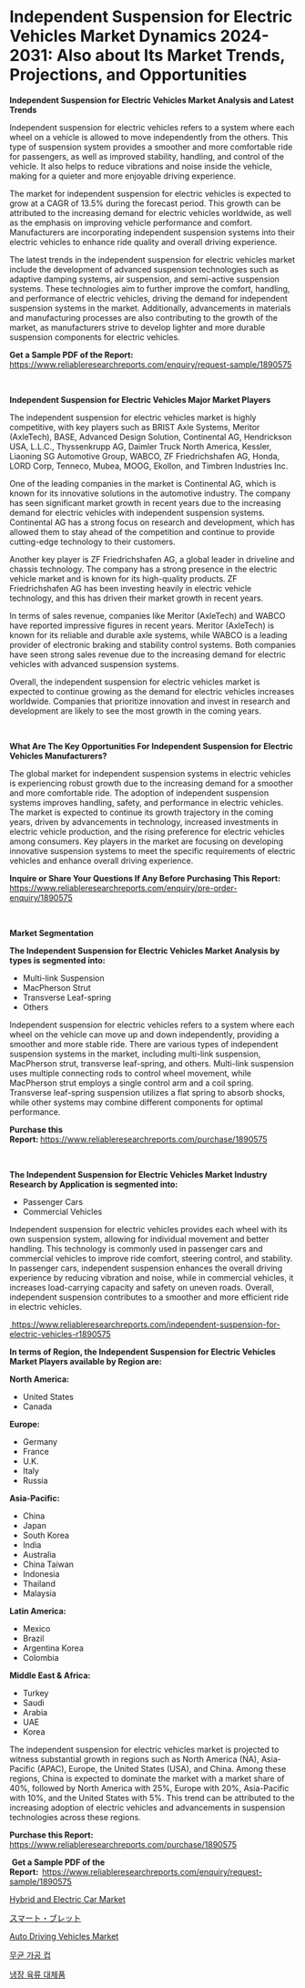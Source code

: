 <p><h1>Independent Suspension for Electric Vehicles Market Dynamics 2024-2031: Also about Its Market Trends, Projections, and Opportunities</h1></p><p><strong>Independent Suspension for Electric Vehicles Market Analysis and Latest Trends</strong></p>
<p><p>Independent suspension for electric vehicles refers to a system where each wheel on a vehicle is allowed to move independently from the others. This type of suspension system provides a smoother and more comfortable ride for passengers, as well as improved stability, handling, and control of the vehicle. It also helps to reduce vibrations and noise inside the vehicle, making for a quieter and more enjoyable driving experience.</p><p>The market for independent suspension for electric vehicles is expected to grow at a CAGR of 13.5% during the forecast period. This growth can be attributed to the increasing demand for electric vehicles worldwide, as well as the emphasis on improving vehicle performance and comfort. Manufacturers are incorporating independent suspension systems into their electric vehicles to enhance ride quality and overall driving experience.</p><p>The latest trends in the independent suspension for electric vehicles market include the development of advanced suspension technologies such as adaptive damping systems, air suspension, and semi-active suspension systems. These technologies aim to further improve the comfort, handling, and performance of electric vehicles, driving the demand for independent suspension systems in the market. Additionally, advancements in materials and manufacturing processes are also contributing to the growth of the market, as manufacturers strive to develop lighter and more durable suspension components for electric vehicles.</p></p>
<p><strong>Get a Sample PDF of the Report:&nbsp;</strong> <a href="https://www.reliableresearchreports.com/enquiry/request-sample/1890575">https://www.reliableresearchreports.com/enquiry/request-sample/1890575</a></p>
<p>&nbsp;</p>
<p><strong>Independent Suspension for Electric Vehicles Major Market Players</strong></p>
<p><p>The independent suspension for electric vehicles market is highly competitive, with key players such as BRIST Axle Systems, Meritor (AxleTech), BASE, Advanced Design Solution, Continental AG, Hendrickson USA, L.L.C., Thyssenkrupp AG, Daimler Truck North America, Kessler, Liaoning SG Automotive Group, WABCO, ZF Friedrichshafen AG, Honda, LORD Corp, Tenneco, Mubea, MOOG, Ekollon, and Timbren Industries Inc.</p><p>One of the leading companies in the market is Continental AG, which is known for its innovative solutions in the automotive industry. The company has seen significant market growth in recent years due to the increasing demand for electric vehicles with independent suspension systems. Continental AG has a strong focus on research and development, which has allowed them to stay ahead of the competition and continue to provide cutting-edge technology to their customers.</p><p>Another key player is ZF Friedrichshafen AG, a global leader in driveline and chassis technology. The company has a strong presence in the electric vehicle market and is known for its high-quality products. ZF Friedrichshafen AG has been investing heavily in electric vehicle technology, and this has driven their market growth in recent years.</p><p>In terms of sales revenue, companies like Meritor (AxleTech) and WABCO have reported impressive figures in recent years. Meritor (AxleTech) is known for its reliable and durable axle systems, while WABCO is a leading provider of electronic braking and stability control systems. Both companies have seen strong sales revenue due to the increasing demand for electric vehicles with advanced suspension systems.</p><p>Overall, the independent suspension for electric vehicles market is expected to continue growing as the demand for electric vehicles increases worldwide. Companies that prioritize innovation and invest in research and development are likely to see the most growth in the coming years.</p></p>
<p>&nbsp;</p>
<p><strong>What Are The Key Opportunities For Independent Suspension for Electric Vehicles Manufacturers?</strong></p>
<p><p>The global market for independent suspension systems in electric vehicles is experiencing robust growth due to the increasing demand for a smoother and more comfortable ride. The adoption of independent suspension systems improves handling, safety, and performance in electric vehicles. The market is expected to continue its growth trajectory in the coming years, driven by advancements in technology, increased investments in electric vehicle production, and the rising preference for electric vehicles among consumers. Key players in the market are focusing on developing innovative suspension systems to meet the specific requirements of electric vehicles and enhance overall driving experience.</p></p>
<p><strong>Inquire or Share Your Questions If Any Before Purchasing This Report:</strong> <a href="https://www.reliableresearchreports.com/enquiry/pre-order-enquiry/1890575">https://www.reliableresearchreports.com/enquiry/pre-order-enquiry/1890575</a></p>
<p>&nbsp;</p>
<p><strong>Market Segmentation</strong></p>
<p><strong>The Independent Suspension for Electric Vehicles Market Analysis by types is segmented into:</strong></p>
<p><ul><li>Multi-link Suspension</li><li>MacPherson Strut</li><li>Transverse Leaf-spring</li><li>Others</li></ul></p>
<p><p>Independent suspension for electric vehicles refers to a system where each wheel on the vehicle can move up and down independently, providing a smoother and more stable ride. There are various types of independent suspension systems in the market, including multi-link suspension, MacPherson strut, transverse leaf-spring, and others. Multi-link suspension uses multiple connecting rods to control wheel movement, while MacPherson strut employs a single control arm and a coil spring. Transverse leaf-spring suspension utilizes a flat spring to absorb shocks, while other systems may combine different components for optimal performance.</p></p>
<p><strong>Purchase this Report:&nbsp;</strong><a href="https://www.reliableresearchreports.com/purchase/1890575">https://www.reliableresearchreports.com/purchase/1890575</a></p>
<p>&nbsp;</p>
<p><strong>The Independent Suspension for Electric Vehicles Market Industry Research by Application is segmented into:</strong></p>
<p><ul><li>Passenger Cars</li><li>Commercial Vehicles</li></ul></p>
<p><p>Independent suspension for electric vehicles provides each wheel with its own suspension system, allowing for individual movement and better handling. This technology is commonly used in passenger cars and commercial vehicles to improve ride comfort, steering control, and stability. In passenger cars, independent suspension enhances the overall driving experience by reducing vibration and noise, while in commercial vehicles, it increases load-carrying capacity and safety on uneven roads. Overall, independent suspension contributes to a smoother and more efficient ride in electric vehicles.</p></p>
<p><a href="https://www.reliableresearchreports.com/independent-suspension-for-electric-vehicles-r1890575">&nbsp;https://www.reliableresearchreports.com/independent-suspension-for-electric-vehicles-r1890575</a></p>
<p><strong>In terms of Region, the Independent Suspension for Electric Vehicles Market Players available by Region are:</strong></p>
<p>
    <p> <strong> North America: </strong>
        <ul>
            <li>United States</li>
            <li>Canada</li>
        </ul>
        </p> 
    <p> <strong> Europe: </strong>
        <ul>
            <li>Germany</li>
            <li>France</li>
            <li>U.K.</li>
            <li>Italy</li>
            <li>Russia</li>
        </ul>
        </p> 
    <p> <strong> Asia-Pacific: </strong>
        <ul>
            <li>China</li>
            <li>Japan</li>
            <li>South Korea</li>
            <li>India</li>
            <li>Australia</li>
            <li>China Taiwan</li>
            <li>Indonesia</li>
            <li>Thailand</li>
            <li>Malaysia</li>
        </ul>
        </p> 
    <p> <strong> Latin America: </strong>
        <ul>
            <li>Mexico</li>
            <li>Brazil</li>
            <li>Argentina Korea</li>
            <li>Colombia</li>
        </ul>
        </p> 
    <p> <strong> Middle East & Africa: </strong>
        <ul>
            <li>Turkey</li>
            <li>Saudi</li>
            <li>Arabia</li>
            <li>UAE</li>
            <li>Korea</li>
        </ul>
    </p>
    </p>
<p><p>The independent suspension for electric vehicles market is projected to witness substantial growth in regions such as North America (NA), Asia-Pacific (APAC), Europe, the United States (USA), and China. Among these regions, China is expected to dominate the market with a market share of 40%, followed by North America with 25%, Europe with 20%, Asia-Pacific with 10%, and the United States with 5%. This trend can be attributed to the increasing adoption of electric vehicles and advancements in suspension technologies across these regions.</p></p>
<p><strong>Purchase this Report: </strong><a href="https://www.reliableresearchreports.com/purchase/1890575">https://www.reliableresearchreports.com/purchase/1890575</a></p>
<p>&nbsp;<strong>Get a Sample PDF of the Report:&nbsp;&nbsp;</strong><a href="https://www.reliableresearchreports.com/enquiry/request-sample/1890575">https://www.reliableresearchreports.com/enquiry/request-sample/1890575</a></p>
<p><strong></strong></p>
<p><p><a href="https://github.com/sofayahoo2023/Market-Research-Report-List-5/blob/main/hybrid-and-electric-car-market.md">Hybrid and Electric Car Market</a></p><p><a href="https://github.com/NikitaBruen/Market-Research-Report-List-1/blob/main/2684970128166.md">スマート・ブレット</a></p><p><a href="https://github.com/joannesouthgate/Market-Research-Report-List-3/blob/main/auto-driving-vehicles-market.md">Auto Driving Vehicles Market</a></p><p><a href="https://github.com/nicolaseller56452023/Market-Research-Report-List-1/blob/main/3705734115346.md">무균 가공 컵</a></p><p><a href="https://github.com/jntpkh496620/Market-Research-Report-List-2/blob/main/3701345115347.md">냉장 육류 대체품</a></p></p>